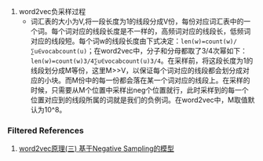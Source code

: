1. word2vec负采样过程
    - 词汇表的大小为V,将一段长度为1的线段分成V份，每份对应词汇表中的一个词。每个词对应的线段长度是不一样的，高频词对应的线段长，低频词对应的线段短。每个词w的线段长度由下式决定：`len(w)=count(w)/∑u∈vocabcount(u)`；在word2vec中，分子和分母都取了3/4次幂如下：`len(w)=count(w)3/4∑u∈vocabcount(u)3/4`。在采样前，将这段长度为1的线段划分成M等份，这里M>>V，以保证每个词对应的线段都会划分成对应的小块。而M份中的每一份都会落在某一个词对应的线段上。在采样的时候，只需要从M个位置中采样出neg个位置就行，此时采样到的每一个位置对应到的线段所属的词就是我们的负例词。在word2vec中，M取值默认为10^8。
    
    
    
### Filtered References
1. [word2vec原理(三) 基于Negative Sampling的模型](https://www.cnblogs.com/pinard/p/7249903.html)